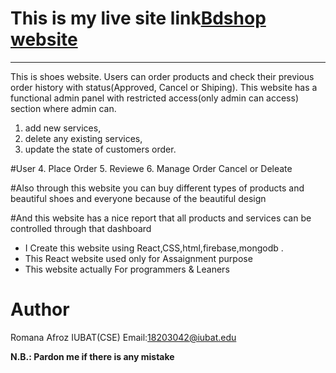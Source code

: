 # This is my live site link[Bdshop website](https://bdshop-website.web.app)
***

This is shoes website. Users can order products and check their previous order history with status(Approved, Cancel or Shiping). This website has a functional admin panel with restricted access(only admin can access) section where
admin can.
1. add new services, 
2. delete any existing services, 
3. update the state of customers order.

#User 
4. Place Order
5. Reviewe 
6. Manage Order Cancel or Deleate

#Also through this website you can buy different types of products and beautiful shoes and everyone because of the beautiful design

#And this website has a nice report that all products and services can be controlled through that dashboard

* I Create this website using React,CSS,html,firebase,mongodb .
* This React website used only for Assaignment purpose 
* This website actually For programmers & Leaners
# Author
Romana Afroz
IUBAT(CSE)
Email:18203042@iubat.edu

**N.B.: Pardon me if there is any mistake**


